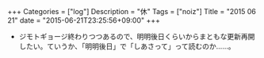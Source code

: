 +++
Categories = ["log"]
Description = "休"
Tags = ["noiz"]
Title = "2015 06 21"
date = "2015-06-21T23:25:56+09:00"
+++

* ジモトギョージ終わりつつあるので、明明後日くらいからまともな更新再開したい。ていうか、「明明後日」で「しあさって」って読むのか……。